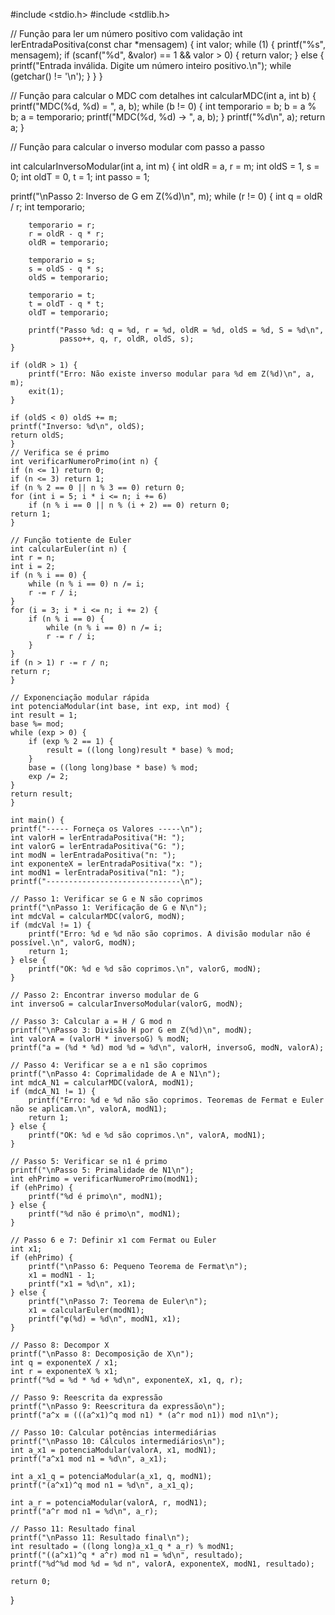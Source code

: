 #include <stdio.h>
#include <stdlib.h>

// Função para ler um número positivo com validação
int lerEntradaPositiva(const char *mensagem) {
    int valor;
    while (1) {
        printf("%s", mensagem);
        if (scanf("%d", &valor) == 1 && valor > 0) {
            return valor;
        } else {
            printf("Entrada inválida. Digite um número inteiro positivo.\n");
            while (getchar() != '\n');
        }
    }
}

// Função para calcular o MDC com detalhes
int calcularMDC(int a, int b) {
    printf("MDC(%d, %d) = ", a, b);
    while (b != 0) {
        int temporario = b;
        b = a % b;
        a = temporario;
        printf("MDC(%d, %d) -> ", a, b);
    }
    printf("%d\n", a);
    return a;
}

// Função para calcular o inverso modular com passo a passo



int calcularInversoModular(int a, int m) {
    int oldR = a, r = m;
    int oldS = 1, s = 0;
    int oldT = 0, t = 1;
    int passo = 1;

printf("\nPasso 2: Inverso de G em Z(%d)\n", m);
    while (r != 0) {
        int q = oldR / r;
        int temporario;

        temporario = r;
        r = oldR - q * r;
        oldR = temporario;

        temporario = s;
        s = oldS - q * s;
        oldS = temporario;

        temporario = t;
        t = oldT - q * t;
        oldT = temporario;

        printf("Passo %d: q = %d, r = %d, oldR = %d, oldS = %d, S = %d\n",
               passo++, q, r, oldR, oldS, s);
    }

    if (oldR > 1) {
        printf("Erro: Não existe inverso modular para %d em Z(%d)\n", a, m);
        exit(1);
    }

    if (oldS < 0) oldS += m;
    printf("Inverso: %d\n", oldS);
    return oldS;
    }
    // Verifica se é primo 
    int verificarNumeroPrimo(int n) {
    if (n <= 1) return 0;
    if (n <= 3) return 1;
    if (n % 2 == 0 || n % 3 == 0) return 0;
    for (int i = 5; i * i <= n; i += 6)
        if (n % i == 0 || n % (i + 2) == 0) return 0;
    return 1;
    }
    
    // Função totiente de Euler
    int calcularEuler(int n) {
    int r = n;
    int i = 2;
    if (n % i == 0) {
        while (n % i == 0) n /= i;
        r -= r / i;
    }
    for (i = 3; i * i <= n; i += 2) {
        if (n % i == 0) {
            while (n % i == 0) n /= i;
            r -= r / i;
        }
    }
    if (n > 1) r -= r / n;
    return r;
    }
    
    // Exponenciação modular rápida
    int potenciaModular(int base, int exp, int mod) {
    int result = 1;
    base %= mod;
    while (exp > 0) {
        if (exp % 2 == 1) {
            result = ((long long)result * base) % mod;
        }
        base = ((long long)base * base) % mod;
        exp /= 2;
    }
    return result;
    }
    
    int main() {
    printf("----- Forneça os Valores -----\n");
    int valorH = lerEntradaPositiva("H: ");
    int valorG = lerEntradaPositiva("G: ");
    int modN = lerEntradaPositiva("n: ");
    int exponenteX = lerEntradaPositiva("x: ");
    int modN1 = lerEntradaPositiva("n1: ");
    printf("------------------------------\n");

    // Passo 1: Verificar se G e N são coprimos
    printf("\nPasso 1: Verificação de G e N\n");
    int mdcVal = calcularMDC(valorG, modN);
    if (mdcVal != 1) {
        printf("Erro: %d e %d não são coprimos. A divisão modular não é possível.\n", valorG, modN);
        return 1;
    } else {
        printf("OK: %d e %d são coprimos.\n", valorG, modN);
    }

    // Passo 2: Encontrar inverso modular de G
    int inversoG = calcularInversoModular(valorG, modN);

    // Passo 3: Calcular a = H / G mod n
    printf("\nPasso 3: Divisão H por G em Z(%d)\n", modN);
    int valorA = (valorH * inversoG) % modN;
    printf("a = (%d * %d) mod %d = %d\n", valorH, inversoG, modN, valorA);

    // Passo 4: Verificar se a e n1 são coprimos
    printf("\nPasso 4: Coprimalidade de A e N1\n");
    int mdcA_N1 = calcularMDC(valorA, modN1);
    if (mdcA_N1 != 1) {
        printf("Erro: %d e %d não são coprimos. Teoremas de Fermat e Euler não se aplicam.\n", valorA, modN1);
        return 1;
    } else {
        printf("OK: %d e %d são coprimos.\n", valorA, modN1);
    }

    // Passo 5: Verificar se n1 é primo
    printf("\nPasso 5: Primalidade de N1\n");
    int ehPrimo = verificarNumeroPrimo(modN1);
    if (ehPrimo) {
        printf("%d é primo\n", modN1);
    } else {
        printf("%d não é primo\n", modN1);
    }

    // Passo 6 e 7: Definir x1 com Fermat ou Euler
    int x1;
    if (ehPrimo) {
        printf("\nPasso 6: Pequeno Teorema de Fermat\n");
        x1 = modN1 - 1;
        printf("x1 = %d\n", x1);
    } else {
        printf("\nPasso 7: Teorema de Euler\n");
        x1 = calcularEuler(modN1);
        printf("φ(%d) = %d\n", modN1, x1);
    }

    // Passo 8: Decompor X
    printf("\nPasso 8: Decomposição de X\n");
    int q = exponenteX / x1;
    int r = exponenteX % x1;
    printf("%d = %d * %d + %d\n", exponenteX, x1, q, r);

    // Passo 9: Reescrita da expressão
    printf("\nPasso 9: Reescritura da expressão\n");
    printf("a^x ≡ (((a^x1)^q mod n1) * (a^r mod n1)) mod n1\n");

    // Passo 10: Calcular potências intermediárias
    printf("\nPasso 10: Cálculos intermediários\n");
    int a_x1 = potenciaModular(valorA, x1, modN1);
    printf("a^x1 mod n1 = %d\n", a_x1);

    int a_x1_q = potenciaModular(a_x1, q, modN1);
    printf("(a^x1)^q mod n1 = %d\n", a_x1_q);

    int a_r = potenciaModular(valorA, r, modN1);
    printf("a^r mod n1 = %d\n", a_r);

    // Passo 11: Resultado final
    printf("\nPasso 11: Resultado final\n");
    int resultado = ((long long)a_x1_q * a_r) % modN1;
    printf("((a^x1)^q * a^r) mod n1 = %d\n", resultado);
    printf("%d^%d mod %d = %d n", valorA, exponenteX, modN1, resultado);

    return 0;
}
